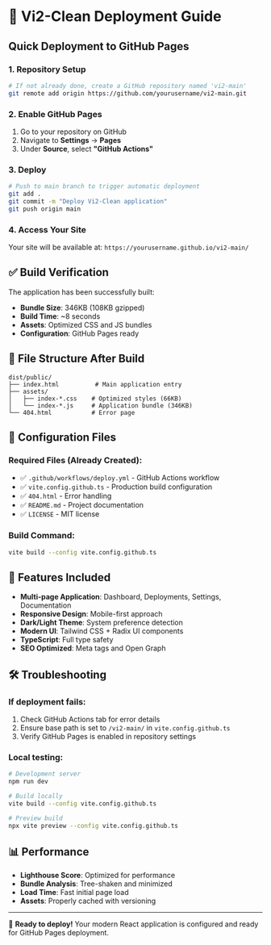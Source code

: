 # 🚀 Vi2-Clean Deployment Guide

## Quick Deployment to GitHub Pages

### 1. Repository Setup
```bash
# If not already done, create a GitHub repository named 'vi2-main'
git remote add origin https://github.com/yourusername/vi2-main.git
```

### 2. Enable GitHub Pages
1. Go to your repository on GitHub
2. Navigate to **Settings** → **Pages**
3. Under **Source**, select **"GitHub Actions"**

### 3. Deploy
```bash
# Push to main branch to trigger automatic deployment
git add .
git commit -m "Deploy Vi2-Clean application"
git push origin main
```

### 4. Access Your Site
Your site will be available at: `https://yourusername.github.io/vi2-main/`

## ✅ Build Verification

The application has been successfully built:
- **Bundle Size**: 346KB (108KB gzipped)
- **Build Time**: ~8 seconds
- **Assets**: Optimized CSS and JS bundles
- **Configuration**: GitHub Pages ready

## 📁 File Structure After Build

```
dist/public/
├── index.html          # Main application entry
├── assets/
│   ├── index-*.css    # Optimized styles (66KB)
│   └── index-*.js     # Application bundle (346KB)
└── 404.html           # Error page
```

## 🔧 Configuration Files

### Required Files (Already Created):
- ✅ `.github/workflows/deploy.yml` - GitHub Actions workflow
- ✅ `vite.config.github.ts` - Production build configuration  
- ✅ `404.html` - Error handling
- ✅ `README.md` - Project documentation
- ✅ `LICENSE` - MIT license

### Build Command:
```bash
vite build --config vite.config.github.ts
```

## 🌟 Features Included

- **Multi-page Application**: Dashboard, Deployments, Settings, Documentation
- **Responsive Design**: Mobile-first approach
- **Dark/Light Theme**: System preference detection
- **Modern UI**: Tailwind CSS + Radix UI components
- **TypeScript**: Full type safety
- **SEO Optimized**: Meta tags and Open Graph

## 🛠 Troubleshooting

### If deployment fails:
1. Check GitHub Actions tab for error details
2. Ensure base path is set to `/vi2-main/` in `vite.config.github.ts`
3. Verify GitHub Pages is enabled in repository settings

### Local testing:
```bash
# Development server
npm run dev

# Build locally
vite build --config vite.config.github.ts

# Preview build
npx vite preview --config vite.config.github.ts
```

## 📊 Performance

- **Lighthouse Score**: Optimized for performance
- **Bundle Analysis**: Tree-shaken and minimized
- **Load Time**: Fast initial page load
- **Assets**: Properly cached with versioning

---

🎉 **Ready to deploy!** Your modern React application is configured and ready for GitHub Pages deployment.
